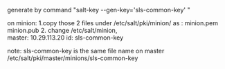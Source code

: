 generate by command "salt-key --gen-key='sls-common-key' "

on minion:
1.copy those 2 files under /etc/salt/pki/minion/ as :
minion.pem  minion.pub
2. change  /etc/salt/minion,  
master: 10.29.113.20
id: sls-common-key

note: sls-common-key  is the same file name on master  /etc/salt/pki/master/minions/sls-common-key

